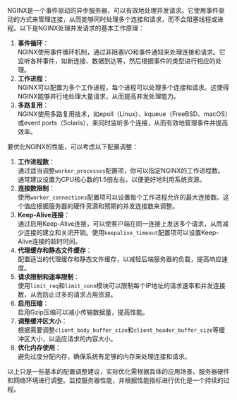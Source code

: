 NGINX是一个事件驱动的异步服务器，可以有效地处理并发请求。它使用事件驱动的方式来管理连接，从而能够同时处理多个连接和请求，而不会阻塞线程或进程。以下是NGINX处理并发请求的基本工作原理：

1. **事件循环**：  
NGINX使用事件循环机制，通过非阻塞I/O和事件通知来处理连接和请求。它监听各种事件，如新连接、数据到达等，然后根据事件的类型进行相应的处理。
2. **工作进程**：  
NGINX可以配置为多个工作进程，每个进程可以处理多个连接和请求。这使得NGINX能够并行地处理大量请求，从而提高并发处理能力。
3. **多路复用**：  
NGINX使用多路复用技术，如epoll（Linux）、kqueue（FreeBSD、macOS）或event ports（Solaris），来同时监听多个连接，从而有效地管理事件并提高效率。

要优化NGINX的性能，可以考虑以下配置调整：

1. **工作进程数**：  
通过适当调整`worker_processes`配置项，你可以指定NGINX的工作进程数。通常建议设置为CPU核心数的1.5倍左右，以便更好地利用系统资源。
2. **连接数限制**：  
使用`worker_connections`配置项可以设置每个工作进程允许的最大连接数。这个值应根据服务器的硬件资源和预期的并发连接数来调整。
3. **Keep-Alive连接**：  
通过启用Keep-Alive连接，可以使客户端在同一连接上发送多个请求，从而减少连接的建立和关闭开销。使用`keepalive_timeout`配置项可以设置Keep-Alive连接的超时时间。
4. **代理缓存和静态文件缓存**：  
配置适当的代理缓存和静态文件缓存，以减轻后端服务器的负载，提高响应速度。
5. **请求限制和速率限制**：  
使用`limit_req`和`limit_conn`模块可以限制每个IP地址的请求速率和并发连接数，从而防止过多的请求占用资源。
6. **启用压缩**：  
启用Gzip压缩可以减小传输数据量，提高性能。
7. **调整缓冲区大小**：  
根据需要调整`client_body_buffer_size`和`client_header_buffer_size`等缓冲区大小，以适应请求的内容大小。
8. **优化内存使用**：  
避免过度分配内存，确保系统有足够的内存来处理连接和请求。

以上只是一些基本的配置调整建议，实际优化需根据具体的应用场景、服务器硬件和网络环境进行调整。监控服务器性能，并根据性能指标进行优化是一个持续的过程。

